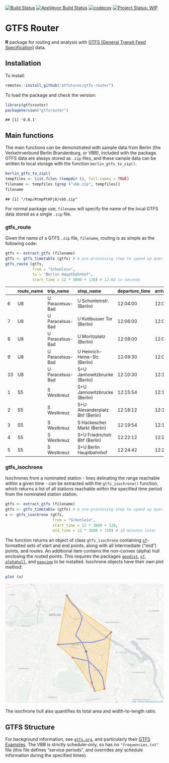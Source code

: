 [![Build
Status](https://travis-ci.org/ATFutures/gtfs-router.svg)](https://travis-ci.org/ATFutures/gtfs-router)
[![AppVeyor Build
Status](https://ci.appveyor.com/api/projects/status/github/ATFutures/gtfs-router?branch=master&svg=true)](https://ci.appveyor.com/project/ATFutures/gtfs-router)
[![codecov](https://codecov.io/gh/ATFutures/gtfs-router/branch/master/graph/badge.svg)](https://codecov.io/gh/ATFutures/gtfs-router)
[![Project Status:
WIP](https://www.repostatus.org/badges/latest/wip.svg)](https://www.repostatus.org/#wip)

# GTFS Router

**R** package for routing and analysis with [GTFS (General Transit Feed
Specification)](https://developers.google.com/transit/gtfs/) data.

## Installation

To install:

``` r
remotes::install_github("atfutures/gtfs-router")
```

To load the package and check the version:

``` r
library(gtfsrouter)
packageVersion("gtfsrouter")
```

    ## [1] '0.0.1'

## Main functions

The main functions can be demonstrated with sample data from Berlin (the
Verkehrverbund Berlin Brandenburg, or VBB), included with the package.
GTFS data are always stored as `.zip` files, and these sample data can
be written to local storage with the function `berlin_gtfs_to_zip()`.

``` r
berlin_gtfs_to_zip()
tempfiles <- list.files (tempdir (), full.names = TRUE)
filename <- tempfiles [grep ("vbb.zip", tempfiles)]
filename
```

    ## [1] "/tmp/RtmpPtHFj8/vbb.zip"

For normal package use, `filename` will specify the name of the local
GTFS data stored as a single `.zip` file.

### gtfs\_route

Given the name of a GTFS `.zip` file, `filename`, routing is as simple
as the following code:

``` r
gtfs <- extract_gtfs (filename)
gtfs <- gtfs_timetable (gtfs) # A pre-processing step to speed up queries
gtfs_route (gtfs,
            from = "Schonlein",
            to = "Berlin Hauptbahnhof",
            start_time = 12 * 3600 + 120) # 12:02 in seconds
```

|    | route\_name | trip\_name       | stop\_name                      | departure\_time | arrival\_time |
| -- | :---------- | :--------------- | :------------------------------ | :-------------- | :------------ |
| 6  | U8          | U Paracelsus-Bad | U Schonleinstr. (Berlin)        | 12:04:00        | 12:04:00      |
| 7  | U8          | U Paracelsus-Bad | U Kottbusser Tor (Berlin)       | 12:06:00        | 12:06:00      |
| 8  | U8          | U Paracelsus-Bad | U Moritzplatz (Berlin)          | 12:08:00        | 12:08:00      |
| 9  | U8          | U Paracelsus-Bad | U Heinrich-Heine-Str. (Berlin)  | 12:09:30        | 12:09:30      |
| 10 | U8          | U Paracelsus-Bad | S+U Jannowitzbrucke (Berlin)    | 12:10:30        | 12:10:30      |
| 1  | S5          | S Westkreuz      | S+U Jannowitzbrucke (Berlin)    | 12:15:54        | 12:15:24      |
| 2  | S5          | S Westkreuz      | S+U Alexanderplatz Bhf (Berlin) | 12:18:12        | 12:17:24      |
| 3  | S5          | S Westkreuz      | S Hackescher Markt (Berlin)     | 12:19:54        | 12:19:24      |
| 4  | S5          | S Westkreuz      | S+U Friedrichstr. Bhf (Berlin)  | 12:22:12        | 12:21:24      |
| 5  | S5          | S Westkreuz      | S+U Berlin Hauptbahnhof         | 12:24:42        | 12:24:06      |

### gtfs\_isochrone

Isochrones from a nominated station - lines delinating the range
reachable within a given time - can be extracted with the
`gtfs_isochrone()` function, which returns a list of all stations
reachable within the specified time period from the nominated station
station.

``` r
gtfs <- extract_gtfs (filename)
gtfs <- gtfs_timetable (gtfs) # A pre-processing step to speed up queries
x <- gtfs_isochrone (gtfs,
                     from = "Schonlein",
                     start_time = 12 * 3600 + 120,
                     end_time = 12 * 3600 + 720) # 10 minutes later
```

The function returns an object of class `gtfs_isochrone` containing
[`sf`](https://github.com/r-spatial/sf)-formatted sets of start and end
points, along with all intermediate (“mid”) points, and routes. An
additional item contains the non-convex (alpha) hull enclosing the
routed points. This requires the packages
[`geodist`](https://github.com/hypertidy/geodist),
[`sf`](https://cran.r-project.org/package=sf),
[`alphahull`](https://cran.r-project.org/package=alphahull), and
[`mapview`](https://cran.r-project.org/package=mapview) to be installed.
Isochrone objects have their own plot method:

``` r
plot (x)
```

![](isochrone.png)

The isochrone hull also quantifies its total area and width-to-length
ratio.

## GTFS Structure

For background information, see [`gtfs.org`](http://gtfs.org), and
particularly their [GTFS
Examples](https://docs.google.com/document/d/16inL5BVcM1aU-_DcFJay_tC6Ni0wPa0nvQEstueG5k4/edit).
The VBB is strictly schedule-only, so has no `"frequencies.txt"` file
(this file defines “service periods”, and overrides any schedule
information during the specified times).
